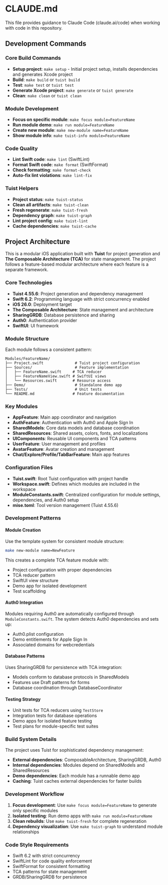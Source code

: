 # CLAUDE.md

This file provides guidance to Claude Code (claude.ai/code) when working with code in this repository.

## Development Commands

### Core Build Commands
- **Setup project**: `make setup` - Initial project setup, installs dependencies and generates Xcode project
- **Build**: `make build` or `tuist build`
- **Test**: `make test` or `tuist test`
- **Generate Xcode project**: `make generate` or `tuist generate`
- **Clean**: `make clean` or `tuist clean`

### Module Development
- **Focus on specific module**: `make focus module=FeatureName`
- **Run module demo**: `make run module=FeatureName`
- **Create new module**: `make new-module name=FeatureName`
- **Show module info**: `make tuist-info module=FeatureName`

### Code Quality
- **Lint Swift code**: `make lint` (SwiftLint)
- **Format Swift code**: `make format` (SwiftFormat)
- **Check formatting**: `make format-check`
- **Auto-fix lint violations**: `make lint-fix`

### Tuist Helpers
- **Project status**: `make tuist-status`
- **Clean all artifacts**: `make tuist-clean`
- **Fresh regenerate**: `make tuist-fresh`
- **Dependency graph**: `make tuist-graph`
- **Lint project config**: `make tuist-lint`
- **Cache dependencies**: `make tuist-cache`

## Project Architecture

This is a modular iOS application built with **Tuist** for project generation and **The Composable Architecture (TCA)** for state management. The project follows a feature-based modular architecture where each feature is a separate framework.

### Core Technologies
- **Tuist 4.55.6**: Project generation and dependency management
- **Swift 6.2**: Programming language with strict concurrency enabled
- **iOS 26.0**: Deployment target
- **The Composable Architecture**: State management and architecture
- **SharingGRDB**: Database persistence and sharing
- **Auth0**: Authentication provider
- **SwiftUI**: UI framework

### Module Structure

Each module follows a consistent pattern:
```
Modules/FeatureName/
├── Project.swift              # Tuist project configuration
├── Sources/                   # Feature implementation
│   ├── FeatureName.swift     # TCA reducer
│   ├── FeatureNameView.swift # SwiftUI views
│   └── Resources.swift       # Resource access
├── Demo/                      # Standalone demo app
├── Tests/                     # Unit tests
└── README.md                 # Feature documentation
```

### Key Modules
- **AppFeature**: Main app coordinator and navigation
- **AuthFeature**: Authentication with Auth0 and Apple Sign In
- **SharedModels**: Core data models and database coordination
- **SharedResources**: Shared assets, colors, fonts, and localizations
- **UIComponents**: Reusable UI components and TCA patterns
- **UserFeature**: User management and profiles
- **AvatarFeature**: Avatar creation and management
- **Chat/Explore/Profile/TabBarFeature**: Main app features

### Configuration Files
- **Tuist.swift**: Root Tuist configuration with project handle
- **Workspace.swift**: Defines which modules are included in the workspace
- **ModuleConstants.swift**: Centralized configuration for module settings, dependencies, and Auth0 setup
- **mise.toml**: Tool version management (Tuist 4.55.6)

### Development Patterns

#### Module Creation
Use the template system for consistent module structure:
```bash
make new-module name=NewFeature
```

This creates a complete TCA feature module with:
- Project configuration with proper dependencies
- TCA reducer pattern
- SwiftUI view structure
- Demo app for isolated development
- Test scaffolding

#### Auth0 Integration
Modules requiring Auth0 are automatically configured through `ModuleConstants.swift`. The system detects Auth0 dependencies and sets up:
- Auth0.plist configuration
- Demo entitlements for Apple Sign In
- Associated domains for webcredentials

#### Database Patterns
Uses SharingGRDB for persistence with TCA integration:
- Models conform to database protocols in SharedModels
- Features use Draft patterns for forms
- Database coordination through DatabaseCoordinator

#### Testing Strategy
- Unit tests for TCA reducers using `TestStore`
- Integration tests for database operations
- Demo apps for isolated feature testing
- Test plans for module-specific test suites

### Build System Details

The project uses Tuist for sophisticated dependency management:
- **External dependencies**: ComposableArchitecture, SharingGRDB, Auth0
- **Internal dependencies**: Modules depend on SharedModels and SharedResources
- **Demo dependencies**: Each module has a runnable demo app
- **Caching**: Tuist caches external dependencies for faster builds

### Development Workflow

1. **Focus development**: Use `make focus module=FeatureName` to generate only specific modules
2. **Isolated testing**: Run demo apps with `make run module=FeatureName`
3. **Clean rebuilds**: Use `make tuist-fresh` for complete regeneration
4. **Dependency visualization**: Use `make tuist-graph` to understand module relationships

### Code Style Requirements
- Swift 6.2 with strict concurrency
- SwiftLint for code quality enforcement
- SwiftFormat for consistent formatting
- TCA patterns for state management
- GRDB/SharingGRDB for persistence